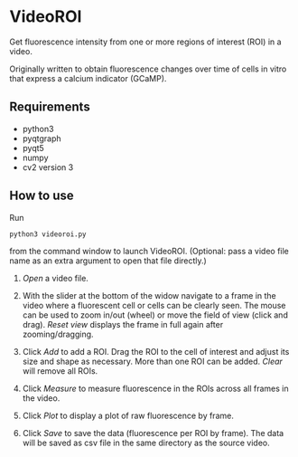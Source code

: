 VideoROI
========

Get fluorescence intensity from one or more regions of interest (ROI)
in a video.

Originally written to obtain fluorescence changes over time of cells in
vitro that express a calcium indicator (GCaMP).


Requirements
------------

* python3
* pyqtgraph
* pyqt5
* numpy
* cv2 version 3


How to use
----------

Run

`python3 videoroi.py`

from the command window to launch VideoROI. (Optional: pass a video file
name as an extra argument to open that file directly.)

1. *Open* a video file.

2. With the slider at the bottom of the widow navigate to a frame in the
   video where a fluorescent cell or cells can be clearly seen. The
   mouse can be used to zoom in/out (wheel) or move the field of view
   (click and drag). *Reset view* displays the frame in full again after
   zooming/dragging.

3. Click *Add* to add a ROI. Drag the ROI to the cell of interest and
   adjust its size and shape as necessary. More than one ROI can be
   added. *Clear* will remove all ROIs.

4. Click *Measure* to measure fluorescence in the ROIs across all
   frames in the video.

5. Click *Plot* to display a plot of raw fluorescence by frame.

6. Click *Save* to save the data (fluorescence per ROI by frame). The
   data will be saved as csv file in the same directory as the source
   video.
